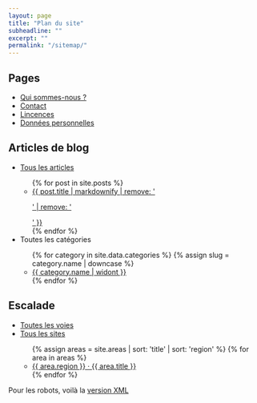 ```yaml
---
layout: page
title: "Plan du site"
subheadline: ""
excerpt: ""
permalink: "/sitemap/"
---
```


<h2>Pages</h2>
<ul>
  <li><a href="{% link pages/info.md %}">Qui sommes-nous ?</a></li>
  <li><a href="{% link pages/contact.md %}">Contact</a></li>
  <li><a href="{% link pages/licenses.md %}">Lincences</a></li>
  <li><a href="{% link pages/privacy.md %}">Données personnelles</a></li>
</ul>

<h2>Articles de blog</h2>
<ul>
  <li><a href="{{ '/blog/' | relative_url }}">Tous les articles</a></li>
  <ul>
    {% for post in site.posts %}
    <li><a href="{{ post.url | relative_url}}">{{ post.title | markdownify | remove: '<p>' | remove: '</p>' }}</a></li>
    {% endfor %}
  </ul>
  <li>Toutes les catégories</li>
  <ul>
    {% for category in site.data.categories %}
    {% assign slug = category.name | downcase %}
    <li><a href="{{ site.category_base_path | relative_url | append: slug }}">{{ category.name | widont }}</a></li>
    {% endfor %}
  </ul>
</ul>

<h2>Escalade</h2>
<ul>
  <li><a href="{% link pages/routes.md %}">Toutes les voies</a></li>
  <li><a href="{% link pages/areas.md %}">Tous les sites</a></li>
  <ul>
    {% assign areas = site.areas | sort: 'title' | sort: 'region' %}
    {% for area in areas %}
    <li><a href="{{ area.url | relative_url }}">{{ area.region }} &middot; {{ area.title }}</a></li>
    {% endfor %}
  </ul>
</ul>

<p>Pour les robots, voilà la <a href="{{ 'sitemap.xml' | relative_url }}">version XML</a></p>
